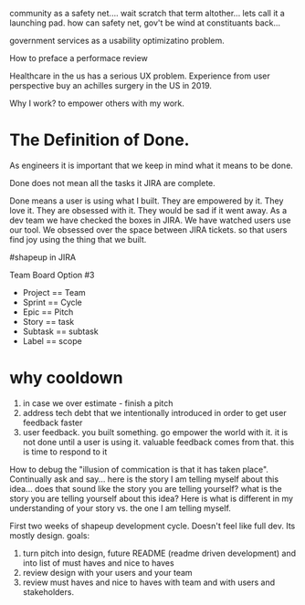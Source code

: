 community as a safety net.... wait scratch that term altother... lets call it a launching pad. how can safety net, gov't be wind at constituants back...

government services as a usability optimizatino problem.

How to preface a performace review

Healthcare in the us has a serious UX problem. Experience from user perspective buy an achilles surgery in the US in 2019.

Why I work? to empower others with my work.

# The Definition of Done.

As engineers it is important that we keep in mind what it means to be done.

Done does not mean all the tasks it JIRA are complete.

Done means a user is using what I built. They are empowered by it. They love it. They are obsessed with it. They would be sad if it went away. As a dev team we have checked the boxes in JIRA. We have watched users use our tool. We obsessed over the space between JIRA tickets. so that users find joy using the thing that we built.

#shapeup in JIRA

Team Board Option #3

- Project == Team
- Sprint == Cycle
- Epic == Pitch
- Story == task
- Subtask == subtask
- Label == scope

# why cooldown

1. in case we over estimate - finish a pitch
2. address tech debt that we intentionally introduced in order to get user feedback faster
3. user feedback. you built something. go empower the world with it. it is not done until a user is using it. valuable feedback comes from that. this is time to respond to it

How to debug the "illusion of commication is that it has taken place". Continually ask and say... here is the story I am telling myself about this idea... does that sound like the story you are telling yourself? what is the story you are telling yourself about this idea? Here is what is different in my understanding of your story vs. the one I am telling myself. 


First two weeks of shapeup development cycle. Doesn't feel like full dev. Its mostly design. goals:
1. turn pitch into design, future README (readme driven development) and into list of must haves and nice to haves
2. review design with your users and your team 
3. review must haves and nice to haves with team and with users and stakeholders.
